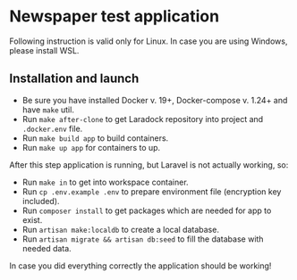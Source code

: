 # Newspaper test application
Following instruction is valid only for Linux. In case you are using Windows, please install WSL.

## Installation and launch
* Be sure you have installed Docker v. 19+, Docker-compose v. 1.24+ and have `make` util.
* Run `make after-clone` to get Laradock repository into project and `.docker.env` file.
* Run `make build app` to build containers.
* Run `make up app` for containers to up.

After this step application is running, but Laravel is not actually working, so:

* Run `make in` to get into workspace container.
* Run `cp .env.example .env` to prepare environment file (encryption key included).
* Run `composer install` to get packages which are needed for app to exist.
* Run `artisan make:localdb` to create a local database.
* Run `artisan migrate && artisan db:seed` to fill the database with needed data.

In case you did everything correctly the application should be working!
